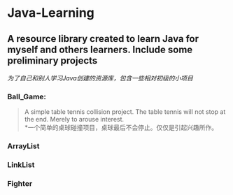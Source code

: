 # Java-Learning
## A resource library created to learn Java for myself and others learners. Include some preliminary projects
*为了自己和别人学习Java创建的资源库，包含一些相对初级的小项目*<br>


### Ball_Game:
>A simple table tennis collision project. The table tennis will not stop at the end. Merely to arouse interest.<br>
>*一个简单的桌球碰撞项目，桌球最后不会停止。仅仅是引起兴趣所作。<br>

### ArrayList

### LinkList

### Fighter

